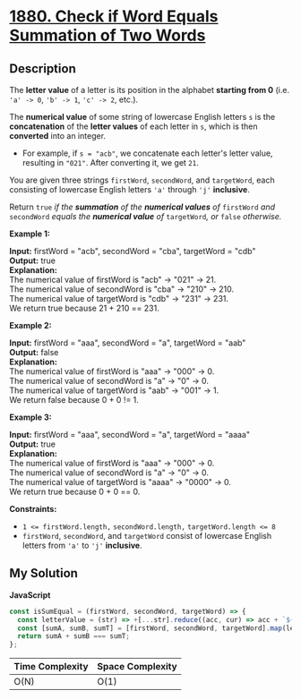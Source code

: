 # [1880. Check if Word Equals Summation of Two Words](https://leetcode.com/problems/check-if-word-equals-summation-of-two-words)

## Description

The **letter value** of a letter is its position in the alphabet **starting from 0** (i.e. `'a' -> 0`, `'b' -> 1`, `'c' -> 2`, etc.).

The **numerical value** of some string of lowercase English letters `s` is the **concatenation** of the **letter values** of each letter in `s`, which is then **converted** into an integer.

- For example, if `s = "acb"`, we concatenate each letter's letter value, resulting in `"021"`. After converting it, we get `21`.

You are given three strings `firstWord`, `secondWord`, and `targetWord`, each consisting of lowercase English letters `'a'` through `'j'` **inclusive**.

Return `true` _if the **summation** of the **numerical values** of_ `firstWord` _and_ `secondWord` _equals the **numerical value** of_ `targetWord`_, or_ `false` _otherwise._

**Example 1:**

**Input:** firstWord = "acb", secondWord = "cba", targetWord = "cdb"  
**Output:** true  
**Explanation:**  
The numerical value of firstWord is "acb" -> "021" -> 21.  
The numerical value of secondWord is "cba" -> "210" -> 210.  
The numerical value of targetWord is "cdb" -> "231" -> 231.  
We return true because 21 + 210 == 231.

**Example 2:**

**Input:** firstWord = "aaa", secondWord = "a", targetWord = "aab"  
**Output:** false  
**Explanation:**  
The numerical value of firstWord is "aaa" -> "000" -> 0.  
The numerical value of secondWord is "a" -> "0" -> 0.  
The numerical value of targetWord is "aab" -> "001" -> 1.  
We return false because 0 + 0 != 1.

**Example 3:**

**Input:** firstWord = "aaa", secondWord = "a", targetWord = "aaaa"  
**Output:** true  
**Explanation:**  
The numerical value of firstWord is "aaa" -> "000" -> 0.  
The numerical value of secondWord is "a" -> "0" -> 0.  
The numerical value of targetWord is "aaaa" -> "0000" -> 0.  
We return true because 0 + 0 == 0.

**Constraints:**

- `1 <= firstWord.length,` `secondWord.length,` `targetWord.length <= 8`
- `firstWord`, `secondWord`, and `targetWord` consist of lowercase English letters from `'a'` to `'j'` **inclusive**.

## My Solution

**JavaScript**

```js
const isSumEqual = (firstWord, secondWord, targetWord) => {
  const letterValue = (str) => +[...str].reduce((acc, cur) => acc + `${cur.charCodeAt(0) - 97}`, '');
  const [sumA, sumB, sumT] = [firstWord, secondWord, targetWord].map(letterValue);
  return sumA + sumB === sumT;
};
```

| Time Complexity | Space Complexity |
| --------------- | ---------------- |
| O(N)            | O(1)             |
